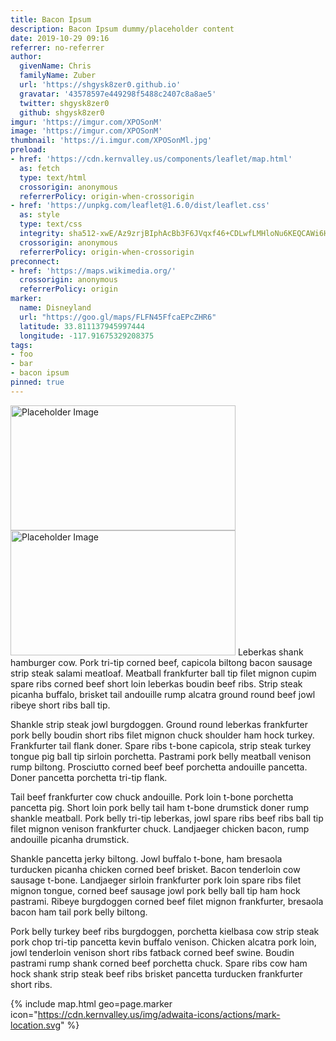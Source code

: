 ```yaml
---
title: Bacon Ipsum
description: Bacon Ipsum dummy/placeholder content
date: 2019-10-29 09:16
referrer: no-referrer
author:
  givenName: Chris
  familyName: Zuber
  url: 'https://shgysk8zer0.github.io'
  gravatar: '43578597e449298f5488c2407c8a8ae5'
  twitter: shgysk8zer0
  github: shgysk8zer0
imgur: 'https://imgur.com/XPOSonM'
image: 'https://imgur.com/XPOSonM'
thumbnail: 'https://i.imgur.com/XPOSonMl.jpg'
preload:
- href: 'https://cdn.kernvalley.us/components/leaflet/map.html'
  as: fetch
  type: text/html
  crossorigin: anonymous
  referrerPolicy: origin-when-crossorigin
- href: 'https://unpkg.com/leaflet@1.6.0/dist/leaflet.css'
  as: style
  type: text/css
  integrity: sha512-xwE/Az9zrjBIphAcBb3F6JVqxf46+CDLwfLMHloNu6KEQCAWi6HcDUbeOfBIptF7tcCzusKFjFw2yuvEpDL9wQ==
  crossorigin: anonymous
  referrerPolicy: origin-when-crossorigin
preconnect:
- href: 'https://maps.wikimedia.org/'
  crossorigin: anonymous
  referrerPolicy: origin
marker:
  name: Disneyland
  url: "https://goo.gl/maps/FLFN45FfcaEPcZHR6"
  latitude: 33.811137945997444
  longitude: -117.91675329208375
tags:
- foo
- bar
- bacon ipsum
pinned: true
---
```

<slide-show controls="">
  <img slot="slide" src="https://via.placeholder.com/360x200/343434.png" width="360" height="200" alt="Placeholder Image" referrerpolicy="no-referrer" />
  <img slot="slide" src="https://via.placeholder.com/360x200/F06ABC.png" width="360" height="200" alt="Placeholder Image" referrerpolicy="no-referrer" />
</slide-show>
Leberkas shank hamburger cow. Pork tri-tip corned beef, capicola biltong bacon
sausage strip steak salami meatloaf. Meatball frankfurter ball tip filet mignon
cupim spare ribs corned beef short loin leberkas boudin beef ribs. Strip steak
picanha buffalo, brisket tail andouille rump alcatra ground round beef jowl
ribeye short ribs ball tip.

Shankle strip steak jowl burgdoggen. Ground round leberkas frankfurter pork belly
boudin short ribs filet mignon chuck shoulder ham hock turkey. Frankfurter tail
flank doner. Spare ribs t-bone capicola, strip steak turkey tongue pig ball tip
sirloin porchetta. Pastrami pork belly meatball venison rump biltong. Prosciutto
corned beef beef porchetta andouille pancetta. Doner pancetta porchetta tri-tip flank.

Tail beef frankfurter cow chuck andouille. Pork loin t-bone porchetta pancetta
pig. Short loin pork belly tail ham t-bone drumstick doner rump shankle meatball.
Pork belly tri-tip leberkas, jowl spare ribs beef ribs ball tip filet mignon venison
frankfurter chuck. Landjaeger chicken bacon, rump andouille picanha drumstick.

Shankle pancetta jerky biltong. Jowl buffalo t-bone, ham bresaola turducken picanha
chicken corned beef brisket. Bacon tenderloin cow sausage t-bone. Landjaeger
sirloin frankfurter pork loin spare ribs filet mignon tongue, corned beef sausage
jowl pork belly ball tip ham hock pastrami. Ribeye burgdoggen corned beef filet
mignon frankfurter, bresaola bacon ham tail pork belly biltong.

Pork belly turkey beef ribs burgdoggen, porchetta kielbasa cow strip steak pork
chop tri-tip pancetta kevin buffalo venison. Chicken alcatra pork loin, jowl
tenderloin venison short ribs fatback corned beef swine. Boudin pastrami rump
shank corned beef porchetta chuck. Spare ribs cow ham hock shank strip steak beef
ribs brisket pancetta turducken frankfurter short ribs.

{% include map.html geo=page.marker icon="https://cdn.kernvalley.us/img/adwaita-icons/actions/mark-location.svg" %}

